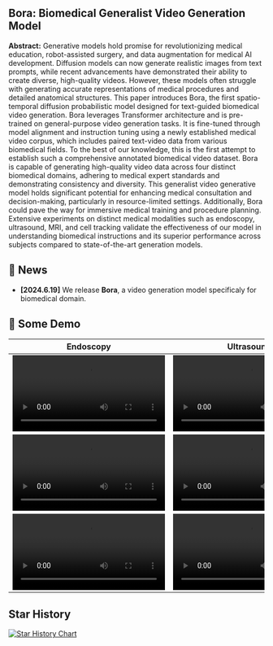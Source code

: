 ## Bora: Biomedical Generalist Video Generation Model
**Abstract:** Generative models hold promise for revolutionizing medical education, robot-assisted surgery, and data augmentation for medical AI development. Diffusion models can now generate realistic images from text prompts, while recent advancements have demonstrated their ability to create diverse, high-quality videos. However, these models often struggle with generating accurate representations of medical procedures and detailed anatomical structures. This paper introduces Bora, the first spatio-temporal diffusion probabilistic model designed for text-guided biomedical video generation. Bora leverages Transformer architecture and is pre-trained on general-purpose video generation tasks. It is fine-tuned through model alignment and instruction tuning using a newly established medical video corpus, which includes paired text-video data from various biomedical fields. To the best of our knowledge, this is the first attempt to establish such a comprehensive annotated biomedical video dataset. Bora is capable of generating high-quality video data across four distinct biomedical domains, adhering to medical expert standards and demonstrating consistency and diversity. This generalist video generative model holds significant potential for enhancing medical consultation and decision-making, particularly in resource-limited settings. Additionally, Bora could pave the way for immersive medical training and procedure planning. Extensive experiments on distinct medical modalities such as endoscopy, ultrasound, MRI, and cell tracking validate the effectiveness of our model in understanding biomedical instructions and its superior performance across subjects compared to state-of-the-art generation models.

## 📰 News
- **[2024.6.19]** We release **Bora**, a video generation model specificaly for biomedical domain.

## 🎥 Some Demo
| Endoscopy | Ultrasound | RT-MRI | Cell |
| --------- | ---------- | ------ | ---- |
| <video src="examples/endo/sample_0.mp4" controls="controls" width=""></video> | <video src="example/uls/sample_1.mp4" controls="controls" width=""></video> | <video src="example/mri/sample_1.mp4" controls="controls" width=""></video> | <video src="example/cell/sample_0.mp4" controls="controls" width=""></video> |
| <video src="examples/endo/sample_4.mp4" controls="controls" width=""></video> | <video src="example/uls/sample_6.mp4" controls="controls" width=""></video> | <video src="example/mri/sample_2.mp4" controls="controls" width=""></video> | <video src="example/cell/sample_4.mp4" controls="controls" width=""></video> |
| <video src="examples/endo/sample_6.mp4" controls="controls" width=""></video> | <video src="example/uls/sample_8.mp4" controls="controls" width=""></video> | <video src="example/mri/sample_3.mp4" controls="controls" width=""></video> | <video src="example/cell/sample_7.mp4" controls="controls" width=""></video> |


## Star History

[![Star History Chart](https://api.star-history.com/svg?repos=Weixiang-Sun/Bora&type=Date)](https://star-history.com/#Weixiang-Sun/Bora&Date)